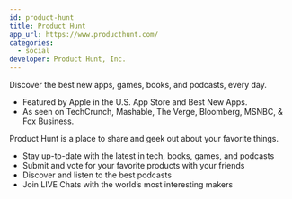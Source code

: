 ```yaml
---
id: product-hunt
title: Product Hunt
app_url: https://www.producthunt.com/
categories:
  - social
developer: Product Hunt, Inc.
---
```

Discover the best new apps, games, books, and podcasts, every day.

* Featured by Apple in the U.S. App Store and Best New Apps.
* As seen on TechCrunch, Mashable, The Verge, Bloomberg, MSNBC, & Fox Business.

Product Hunt is a place to share and geek out about your favorite things.

- Stay up-to-date with the latest in tech, books, games, and podcasts
- Submit and vote for your favorite products with your friends
- Discover and listen to the best podcasts
- Join LIVE Chats with the world’s most interesting makers
